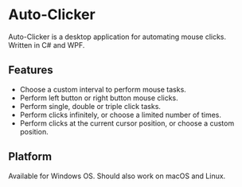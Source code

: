# Auto-Clicker

Auto-Clicker is a desktop application for automating mouse clicks.
<br>Written in C# and WPF.

## Features
* Choose a custom interval to perform mouse tasks.
* Perform left button or right button mouse clicks.
* Perform single, double or triple click tasks.
* Perform clicks infinitely, or choose a limited number of times.
* Perform clicks at the current cursor position, or choose a custom position. 

## Platform
Available for Windows OS. Should also work on macOS and Linux.
